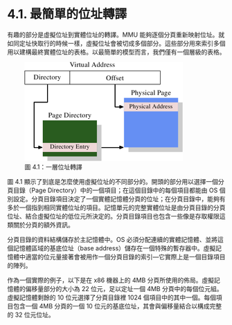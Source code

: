 # 4.1. 最簡單的位址轉譯

有趣的部分是虛擬位址到實體位址的轉譯。MMU 能夠逐個分頁重新映射位址。就如同定址快取行的時候一樣，虛擬位址會被切成多個部分。這些部分用來索引多個用以建構最終實體位址的表格。以最簡單的模型而言，我們僅有一個層級的表格。

<figure>
  <img src="../assets/figure-4.1.png" alt="圖 4.1：一層位址轉譯">
  <figcaption>圖 4.1：一層位址轉譯</figcaption>
</figure>

圖 4.1 顯示了到底是怎麼使用虛擬位址的不同部分的。開頭的部分用以選擇一個分頁目錄（Page Directory）中的一個項目；在這個目錄中的每個項目都能由 OS 個別設定。分頁目錄項目決定了一個實體記憶體分頁的位址；在分頁目錄中，能夠有多於一個指到相同實體位址的項目。記憶單元的完整實體位址是由分頁目錄的分頁位址、結合虛擬位址的低位元所決定的。分頁目錄項目也包含一些像是存取權限這類關於分頁的額外資訊。

分頁目錄的資料結構儲存於主記憶體中。OS 必須分配連續的實體記憶體、並將這個記憶體區域的基底位址（base address）儲存在一個特殊的暫存器中。虛擬記憶體中適當的位元量接著會被用作一個分頁目錄的索引––它實際上是一個目錄項目的陣列。

作為一個實際的例子，以下是在 x86 機器上的 4MB 分頁所使用的佈局。虛擬記憶體的偏移量部分的大小為 22 位元，足以定址一個 4MB 分頁中的每個位元組。虛擬記憶體剩餘的 10 位元選擇了分頁目錄裡 1024 個項目中的其中一個。每個項目包含一個 4MB 分頁的一個 10 位元的基底位址，其會與偏移量結合以構成完整的 32 位元位址。

